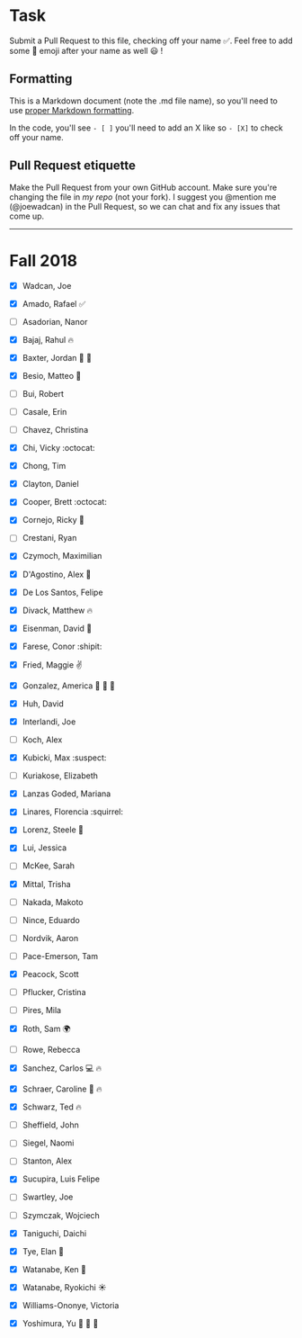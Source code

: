 # Task
Submit a Pull Request to this file, checking off your name :white_check_mark:. Feel free to add some :rocket: emoji after your name as well :smiley: ! 

## Formatting
This is a Markdown document (note the .md file name), so you'll need to use [proper Markdown formatting](https://help.github.com/articles/basic-writing-and-formatting-syntax/#task-lists). 

In the code, you'll see `- [ ]` you'll need to add an X like so `- [X]` to check off your name.

## Pull Request etiquette
Make the Pull Request from your own GitHub account. Make sure you're changing the file in _my repo_ (not your fork). I suggest you @mention me (@joewadcan) in the Pull Request, so we can chat and fix any issues that come up. 


------------

# Fall 2018

- [x] Wadcan, Joe

- [x] Amado, Rafael :white_check_mark:
- [ ] Asadorian, Nanor
- [x] Bajaj, Rahul :fire:
- [x] Baxter, Jordan :dog: :dog:
- [x] Besio, Matteo :see_no_evil:
- [ ] Bui, Robert
- [ ] Casale, Erin
- [ ] Chavez, Christina
- [x] Chi, Vicky :octocat:
- [x] Chong, Tim
- [X] Clayton, Daniel
- [x] Cooper, Brett :octocat:
- [X] Cornejo, Ricky :muscle:
- [ ] Crestani, Ryan
- [X] Czymoch, Maximilian
- [X] D'Agostino, Alex :pineapple:
- [X] De Los Santos, Felipe
- [X] Divack, Matthew :fire:
- [X] Eisenman, David :100:
- [X] Farese, Conor :shipit:
- [X] Fried, Maggie :v:
- [X] Gonzalez, America :dancer: :dancer: :dancer:
- [X] Huh, David
- [X] Interlandi, Joe
- [ ] Koch, Alex
- [X] Kubicki, Max :suspect:
- [ ] Kuriakose, Elizabeth
- [X] Lanzas Goded, Mariana
- [x] Linares, Florencia :squirrel:
- [X] Lorenz, Steele :frog:
- [X] Lui, Jessica
- [ ] McKee, Sarah
- [X] Mittal, Trisha
- [ ] Nakada, Makoto
- [ ] Nince, Eduardo
- [ ] Nordvik, Aaron
- [ ] Pace-Emerson, Tam
- [X] Peacock, Scott
- [ ] Pflucker, Cristina
- [ ] Pires, Mila
- [X] Roth, Sam :earth_africa:
- [ ] Rowe, Rebecca
- [X] Sanchez, Carlos :computer: :fire:
- [X] Schraer, Caroline :rocket: :fire:
- [X] Schwarz, Ted :fire:
- [ ] Sheffield, John
- [ ] Siegel, Naomi
- [ ] Stanton, Alex
- [X] Sucupira, Luis Felipe
- [ ] Swartley, Joe
- [ ] Szymczak, Wojciech
- [X] Taniguchi, Daichi
- [X] Tye, Elan :rocket:
- [X] Watanabe, Ken  :jack_o_lantern:
- [X] Watanabe, Ryokichi :sunny:
- [X] Williams-Ononye, Victoria
- [X] Yoshimura, Yu :rocket: :rocket: :rocket:
